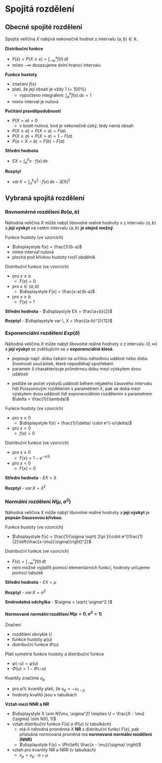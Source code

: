 # Spojitá rozdělení

## Obecné spojité rozdělení

Spojitá veličina $X$ nabývá nekonečně hodnot z intervalu $(a, b) \in \mathbb{R}$.

**Distribuční funkce**
- $\displaystyle F(x) = P(X \leq x) = \int_{-\infty}^x  f(t) \, dt$
- místo $-\infty$ dosazujeme dolní hranici intervalu

**Funkce hustoty**
- značení $f(x)$
- platí, že její obsah je vždy 1 (= 100%)
	- vypočteno integrálem: $\displaystyle\int_{a}^b f(x) \, dx = 1$
- mimo interval je nulová

**Počítání pravděpodobností**
- $P(X = a) = 0$
	- v bodě nulová, bod je nekonečně úzký, tedy nemá obsah
- $P(X \leq a) = P(X < a) = F(a)$
- $P(X \geq a) = P(X > a) = 1 - F(a)$
- $P(a < X < b) = F(b) - F(a)$

**Střední hodnota**
- $\displaystyle EX = \int_{a}^b x\cdot f(x) \, dx$

**Rozptyl**
- $\displaystyle var \, X = \int_{a}^b x^2 \cdot f(x) \, dx - (EX)^2$

## Vybraná spojitá rozdělení

### Rovnoměrné rozdělení $Ro(a, b)$

Náhodná veličina $X$ může nabýt libovolné reálné hodnoty $x$ z intervalu $\langle a,b\rangle$ a **její výskyt** na celém intervalu $\langle a,b\rangle$ **je stejně možný**.

Funkce hustoty (ve vzorcích)
- $\displaystyle f(x) = \frac{1}{b-a}$
- mimo interval nulová
- plocha pod křivkou hustoty tvoří obdélník

Distribuční funkce (ve vzorcích)
- pro $x \leq a$
	- $F(x) = 0$
- pro $x \in (a, b)$
	- $\displaystyle F(x) = \frac{x-a}{b-a}$
- pro $x \geq b$
	- $F(x) = 1$

**Střední hodnota** - $\displaystyle EX = \frac{a+b}{2}$

**Rozptyl** - $\displaystyle var \, X = \frac{(a-b)^2}{12}$

### Exponenciální rozdělení  $Exp(\delta)$

Náhodná veličina $X$ může nabýt libovolné reálné hodnoty $x$ z intervalu $\langle 0, \infty)$ a **její výskyt** se zvětšujícím se $x$ **exponenciálně klesá**.

- popisuje např. dobu čekání na určitou náhodnou událost nebo dobu životnosti součástek, které nepodléhají opotřebení
- parametr $\delta$ charakterizuje průměrnou dobu mezi výskytem dvou událostí
+ jestliže se počet výskytů událostí během nějakého časového intervalu řídí Poissonovým rozdělením s parametrem $\lambda$, pak se doba mezi výskytem dvou událostí řídí exponenciálním rozdělením s parametrem $\delta = \frac{1}{\lambda}$

Funkce hustoty (ve vzorcích)
- pro $x \geq 0$
	- $\displaystyle f(x) = \frac{1}{\delta} \cdot e^{-x/\delta}$
- pro $x < 0$
	- $f(x) = 0$

Distribuční funkce (ve vzorcích)
- pro $x \geq 0$
	- $\displaystyle F(x) = 1 - e^{-x/\delta}$
- pro $x < 0$
	- $F(x) = 0$

**Střední hodnota** - $EX = \delta$

**Rozptyl** - $var \, X = \delta^2$

### Normální rozdělení $N(\mu, \sigma^2)$

Náhodná veličina $X$ může nabýt libovolné reálné hodnoty a **její výskyt** je **popsán Gaussovou křivkou**.

Funkce hustoty (ve vzorcích)
- $\displaystyle f(x) = \frac{1}{\sigma \sqrt{ 2\pi }}\cdot e^{\frac{1}{2}\left(\frac{x-\mu}{\sigma}\right)^2}$

Distribuční funkce (ve vzorcích)
- $\displaystyle F(x) = \int_{-\infty}^x f(t) \, dt$
- není možné vyjádřit pomocí elementárních funkcí, hodnoty určujeme pomocí tabulek

**Střední hodnota** - $EX = \mu$

**Rozptyl** - $var \, X = \sigma^2$

**Směrodatná odchylka** - $\sigma = \sqrt{ \sigma^2 }$

#### Normované normální rozdělení $N(\mu = 0, \sigma^2 = 1)$

Značení
- rozdělení obvykle $U$
- funkce hustoty $\varphi(u)$
- distribuční funkce $\Phi(u)$

Platí symetrie funkce hustoty a distribuční funkce
- $\varphi(-u) = \varphi(u)$
- $\Phi(u) = 1 - \Phi(-u)$

Kvantily značíme $u_{p}$
- pro $p\%$ kvantily platí, že $u_{p} = -u_{1-p}$
- hodnoty kvalitů jsou v tabulkách

**Vztah mezi NNR a NR**
- $\displaystyle X \sim N(\mu, \sigma^2) \implies U = \frac{X - \mu}{\sigma} \sim N(0, 1)$
- vztah distribuční funkce $F(x)$ a $\Phi(u)$ (v tabulkách)
	- má-li náhodná proměnná $X$ **NR** s distribuční funkcí $F(x)$, pak příslušná normovaná proměná má **normované normální rozdělení (NNR)**
	- $\displaystyle F(x) = \Phi\left( \frac{x - \mu}{\sigma} \right)$
- vztah pro kvantily NR a NRR (v tabulkách)
	- $x_{p} = u_{p} \cdot \sigma + \mu$
